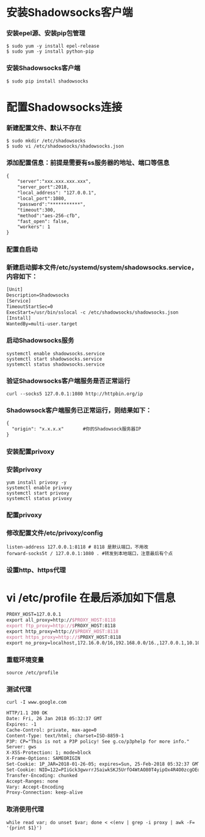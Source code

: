 # 安装Shadowsocks客户端

### 安装epel源、安装pip包管理
```shell
$ sudo yum -y install epel-release
$ sudo yum -y install python-pip
``````

### 安装Shadowsocks客户端
```shell
$ sudo pip install shadowsocks
``````

# 配置Shadowsocks连接
### 新建配置文件、默认不存在
```shell
$ sudo mkdir /etc/shadowsocks
$ sudo vi /etc/shadowsocks/shadowsocks.json
```

### 添加配置信息：前提是需要有ss服务器的地址、端口等信息
```tex
{
    "server":"xxx.xxx.xxx.xxx",
    "server_port":2018,
    "local_address": "127.0.0.1",
    "local_port":1080,
    "password":"***********",
    "timeout":300,
    "method":"aes-256-cfb",
    "fast_open": false,
    "workers": 1
}
```

### 配置自启动 
### 新建启动脚本文件/etc/systemd/system/shadowsocks.service，内容如下：
```tex
[Unit]
Description=Shadowsocks
[Service]
TimeoutStartSec=0
ExecStart=/usr/bin/sslocal -c /etc/shadowsocks/shadowsocks.json
[Install]
WantedBy=multi-user.target
```

### 启动Shadowsocks服务
```
systemctl enable shadowsocks.service
systemctl start shadowsocks.service
systemctl status shadowsocks.service
```

### 验证Shadowsocks客户端服务是否正常运行
```shell
curl --socks5 127.0.0.1:1080 http://httpbin.org/ip
```

### Shadowsock客户端服务已正常运行，则结果如下：
```tex
{
  "origin": "x.x.x.x"       #你的Shadowsock服务器IP
}
```

### 安装配置privoxy
### 安装privoxy
```shell
yum install privoxy -y
systemctl enable privoxy
systemctl start privoxy
systemctl status privoxy
```

### 配置privoxy
### 修改配置文件/etc/privoxy/config
```text
listen-address 127.0.0.1:8118 # 8118 是默认端口，不用改
forward-socks5t / 127.0.0.1:1080 . #转发到本地端口，注意最后有个点
```

### 设置http、https代理
# vi /etc/profile 在最后添加如下信息
```tex
PROXY_HOST=127.0.0.1
export all_proxy=http://$PROXY_HOST:8118
export ftp_proxy=http://$PROXY_HOST:8118
export http_proxy=http://$PROXY_HOST:8118
export https_proxy=http://$PROXY_HOST:8118
export no_proxy=localhost,172.16.0.0/16,192.168.0.0/16.,127.0.0.1,10.10.0.0/16
```

### 重载环境变量
```shell
source /etc/profile
```

### 测试代理
```shell
curl -I www.google.com
```

```tex
HTTP/1.1 200 OK
Date: Fri, 26 Jan 2018 05:32:37 GMT
Expires: -1
Cache-Control: private, max-age=0
Content-Type: text/html; charset=ISO-8859-1
P3P: CP="This is not a P3P policy! See g.co/p3phelp for more info."
Server: gws
X-XSS-Protection: 1; mode=block
X-Frame-Options: SAMEORIGIN
Set-Cookie: 1P_JAR=2018-01-26-05; expires=Sun, 25-Feb-2018 05:32:37 GMT; path=/; domain=.google.com
Set-Cookie: NID=122=PIiGck3gwvrrJSaiwkSKJ5UrfO4WtAO80T4yipOx4R4O0zcgOEdvsKRePWN1DFM66g8PPF4aouhY4JIs7tENdRm7H9hkq5xm4y1yNJ-sZzwVJCLY_OK37sfI5LnSBtb7; expires=Sat, 28-Jul-2018 05:32:37 GMT; path=/; domain=.google.com; HttpOnly
Transfer-Encoding: chunked
Accept-Ranges: none
Vary: Accept-Encoding
Proxy-Connection: keep-alive
```

### 取消使用代理
```shell
while read var; do unset $var; done < <(env | grep -i proxy | awk -F= '{print $1}')
```
